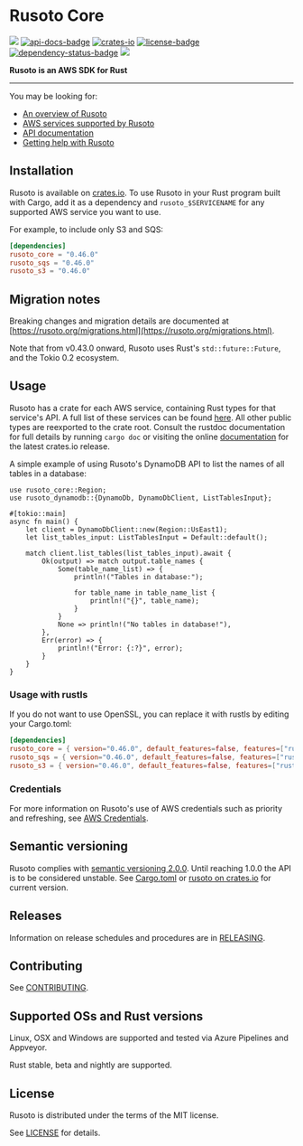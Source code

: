 # Rusoto Core

<a href="https://github.com/rusoto/rusoto/actions?query=workflow%3A%22Build+and+test%22"><img src="https://github.com/rusoto/rusoto/workflows/Build%20and%20test/badge.svg"></a>
<a href="https://docs.rs/rusoto_core" title="API Docs"><img src="https://img.shields.io/badge/API-docs-blue.svg" alt="api-docs-badge"></img></a>
<a href="https://crates.io/crates/rusoto_core" title="Crates.io"><img src="https://img.shields.io/crates/v/rusoto_core.svg" alt="crates-io"></img></a>
<a href="#license" title="License: MIT"><img src="https://img.shields.io/badge/license-MIT-blue.svg" alt="license-badge"></img></a>
<a href="https://deps.rs/repo/github/rusoto/rusoto" title="Dependency Status"><img src="https://deps.rs/repo/github/rusoto/rusoto/status.svg" alt="dependency-status-badge"></img></a>
<a href="https://discordapp.com/invite/WMJ4DWp"><img src="https://img.shields.io/discord/670751965273391124"></img></a>

**Rusoto is an AWS SDK for Rust**

---

You may be looking for:

* [An overview of Rusoto][rusoto-overview]
* [AWS services supported by Rusoto][supported-aws-services]
* [API documentation][api-documentation]
* [Getting help with Rusoto][rusoto-help]

## Installation

Rusoto is available on [crates.io](https://crates.io/crates/rusoto_core).
To use Rusoto in your Rust program built with Cargo, add it as a dependency and `rusoto_$SERVICENAME` for any supported AWS service you want to use.

For example, to include only S3 and SQS:

``` toml
[dependencies]
rusoto_core = "0.46.0"
rusoto_sqs = "0.46.0"
rusoto_s3 = "0.46.0"
```

## Migration notes

Breaking changes and migration details are documented at [https://rusoto.org/migrations.html](https://rusoto.org/migrations.html).

Note that from v0.43.0 onward, Rusoto uses Rust's `std::future::Future`, and the Tokio 0.2 ecosystem.

## Usage

Rusoto has a crate for each AWS service, containing Rust types for that service's API.
A full list of these services can be found [here][supported-aws-services].
All other public types are reexported to the crate root.
Consult the rustdoc documentation for full details by running `cargo doc` or visiting the online [documentation](https://docs.rs/rusoto_core) for the latest crates.io release.

A simple example of using Rusoto's DynamoDB API to list the names of all tables in a database:

```rust,no_run
use rusoto_core::Region;
use rusoto_dynamodb::{DynamoDb, DynamoDbClient, ListTablesInput};

#[tokio::main]
async fn main() {
    let client = DynamoDbClient::new(Region::UsEast1);
    let list_tables_input: ListTablesInput = Default::default();

    match client.list_tables(list_tables_input).await {
        Ok(output) => match output.table_names {
            Some(table_name_list) => {
                println!("Tables in database:");

                for table_name in table_name_list {
                    println!("{}", table_name);
                }
            }
            None => println!("No tables in database!"),
        },
        Err(error) => {
            println!("Error: {:?}", error);
        }
    }
}
```

### Usage with rustls

If you do not want to use OpenSSL, you can replace it with rustls by editing your Cargo.toml:

``` toml
[dependencies]
rusoto_core = { version="0.46.0", default_features=false, features=["rustls"] }
rusoto_sqs = { version="0.46.0", default_features=false, features=["rustls"] }
rusoto_s3 = { version="0.46.0", default_features=false, features=["rustls"] }
```

### Credentials

For more information on Rusoto's use of AWS credentials such as priority and refreshing, see [AWS Credentials][aws-credentials].

## Semantic versioning

Rusoto complies with [semantic versioning 2.0.0](http://semver.org/).
Until reaching 1.0.0 the API is to be considered unstable.
See [Cargo.toml](Cargo.toml) or [rusoto on crates.io](https://crates.io/crates/rusoto_core) for current version.

## Releases

Information on release schedules and procedures are in [RELEASING][releasing].

## Contributing

See [CONTRIBUTING][contribution].

## Supported OSs and Rust versions

Linux, OSX and Windows are supported and tested via Azure Pipelines and Appveyor.

Rust stable, beta and nightly are supported.

## License

Rusoto is distributed under the terms of the MIT license.

See [LICENSE][license] for details.

[api-documentation]: https://docs.rs/rusoto_core "API documentation"
[license]: https://github.com/rusoto/rusoto/blob/master/LICENSE "MIT License"
[rusoto-help]: https://www.rusoto.org/help.html "Getting help with Rusoto"
[rusoto-overview]: https://www.rusoto.org/ "Rusoto overview"
[supported-aws-services]: https://www.rusoto.org/supported-aws-services.html "List of AWS services supported by Rusoto"
[aws-credentials]: https://github.com/rusoto/rusoto/blob/master/AWS-CREDENTIALS.md "AWS Credentials"
[releasing]: https://github.com/rusoto/rusoto/blob/master/RELEASING.md "Releasing Rusoto"
[contribution]: https://github.com/rusoto/rusoto/blob/master/CONTRIBUTING.md "Contributing to Rusoto"
